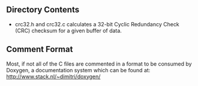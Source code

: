 ## Directory Contents

- crc32.h and crc32.c calculates a 32-bit Cyclic Redundancy Check (CRC)
	checksum for a given buffer of data.

## Comment Format

Most, if not all of the C files are commented in a format to be consumed by
Doxygen, a documentation system which can be found at:
http://www.stack.nl/~dimitri/doxygen/
